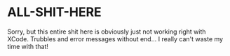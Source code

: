 # ALL-SHIT-HERE

Sorry, but this entire shit here is obviously just not working right with XCode. 
Trubbles and error messages without end...
I really can't waste my time with that!
